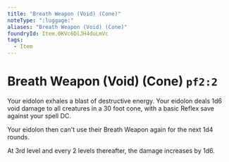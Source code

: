 ```yaml
---
title: "Breath Weapon (Void) (Cone)"
noteType: ":luggage:"
aliases: "Breath Weapon (Void) (Cone)"
foundryId: Item.0KVc6DlJH4duLmVc
tags:
  - Item
---
```


# Breath Weapon (Void) (Cone) `pf2:2`

Your eidolon exhales a blast of destructive energy. Your eidolon deals 1d6 void damage to all creatures in a 30 foot cone, with a basic Reflex save against your spell DC.

Your eidolon then can't use their Breath Weapon again for the next 1d4 rounds.

At 3rd level and every 2 levels thereafter, the damage increases by 1d6. 
